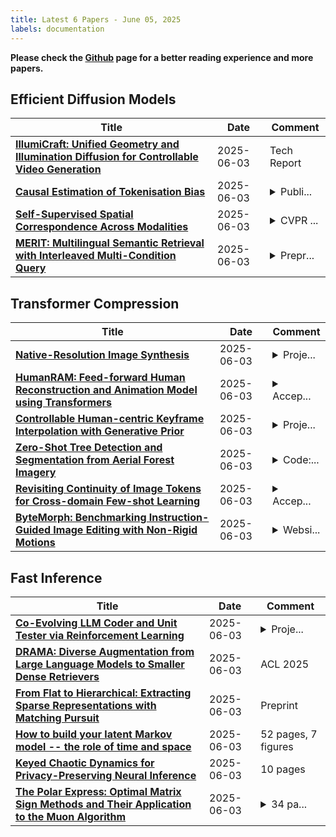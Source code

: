 ```yaml
---
title: Latest 6 Papers - June 05, 2025
labels: documentation
---
```

**Please check the [Github](https://github.com/zezhishao/MTS_Daily_ArXiv) page for a better reading experience and more papers.**

## Efficient Diffusion Models
| **Title** | **Date** | **Comment** |
| --- | --- | --- |
| **[IllumiCraft: Unified Geometry and Illumination Diffusion for Controllable Video Generation](http://arxiv.org/abs/2506.03150v1)** | 2025-06-03 | Tech Report |
| **[Causal Estimation of Tokenisation Bias](http://arxiv.org/abs/2506.03149v1)** | 2025-06-03 | <details><summary>Publi...</summary><p>Published as a conference paper at ACL 2025</p></details> |
| **[Self-Supervised Spatial Correspondence Across Modalities](http://arxiv.org/abs/2506.03148v1)** | 2025-06-03 | <details><summary>CVPR ...</summary><p>CVPR 2025. Project link: https://www.ayshrv.com/cmrw . Code: https://github.com/ayshrv/cmrw</p></details> |
| **[MERIT: Multilingual Semantic Retrieval with Interleaved Multi-Condition Query](http://arxiv.org/abs/2506.03144v1)** | 2025-06-03 | <details><summary>Prepr...</summary><p>Preprint; Project Page, Code, and Dataset at: https://merit-2025.github.io/</p></details> |

## Transformer Compression
| **Title** | **Date** | **Comment** |
| --- | --- | --- |
| **[Native-Resolution Image Synthesis](http://arxiv.org/abs/2506.03131v1)** | 2025-06-03 | <details><summary>Proje...</summary><p>Project Page: https://wzdthu.github.io/NiT/</p></details> |
| **[HumanRAM: Feed-forward Human Reconstruction and Animation Model using Transformers](http://arxiv.org/abs/2506.03118v1)** | 2025-06-03 | <details><summary>Accep...</summary><p>Accepted by SIGGRAPH 2025 (Conference Track). Project page: https://zju3dv.github.io/humanram/</p></details> |
| **[Controllable Human-centric Keyframe Interpolation with Generative Prior](http://arxiv.org/abs/2506.03119v1)** | 2025-06-03 | <details><summary>Proje...</summary><p>Project Page: https://gseancdat.github.io/projects/PoseFuse3D_KI</p></details> |
| **[Zero-Shot Tree Detection and Segmentation from Aerial Forest Imagery](http://arxiv.org/abs/2506.03114v1)** | 2025-06-03 | <details><summary>Code:...</summary><p>Code: https://github.com/open-forest-observatory/tree-detection-framework</p></details> |
| **[Revisiting Continuity of Image Tokens for Cross-domain Few-shot Learning](http://arxiv.org/abs/2506.03110v1)** | 2025-06-03 | <details><summary>Accep...</summary><p>Accepted by ICML 2025(spotlight)</p></details> |
| **[ByteMorph: Benchmarking Instruction-Guided Image Editing with Non-Rigid Motions](http://arxiv.org/abs/2506.03107v1)** | 2025-06-03 | <details><summary>Websi...</summary><p>Website: https://boese0601.github.io/bytemorph Dataset: https://huggingface.co/datasets/ByteDance-Seed/BM-6M Benchmark: https://huggingface.co/datasets/ByteDance-Seed/BM-Bench Code: https://github.com/ByteDance-Seed/BM-code Demo: https://huggingface.co/spaces/Boese0601/ByteMorph-Demo</p></details> |

## Fast Inference
| **Title** | **Date** | **Comment** |
| --- | --- | --- |
| **[Co-Evolving LLM Coder and Unit Tester via Reinforcement Learning](http://arxiv.org/abs/2506.03136v1)** | 2025-06-03 | <details><summary>Proje...</summary><p>Project: https://github.com/Gen-Verse/CURE</p></details> |
| **[DRAMA: Diverse Augmentation from Large Language Models to Smaller Dense Retrievers](http://arxiv.org/abs/2502.18460v2)** | 2025-06-03 | ACL 2025 |
| **[From Flat to Hierarchical: Extracting Sparse Representations with Matching Pursuit](http://arxiv.org/abs/2506.03093v1)** | 2025-06-03 | Preprint |
| **[How to build your latent Markov model -- the role of time and space](http://arxiv.org/abs/2406.19157v4)** | 2025-06-03 | 52 pages, 7 figures |
| **[Keyed Chaotic Dynamics for Privacy-Preserving Neural Inference](http://arxiv.org/abs/2505.23655v3)** | 2025-06-03 | 10 pages |
| **[The Polar Express: Optimal Matrix Sign Methods and Their Application to the Muon Algorithm](http://arxiv.org/abs/2505.16932v2)** | 2025-06-03 | <details><summary>34 pa...</summary><p>34 pages, 8 figures, 4 algorithms</p></details> |

